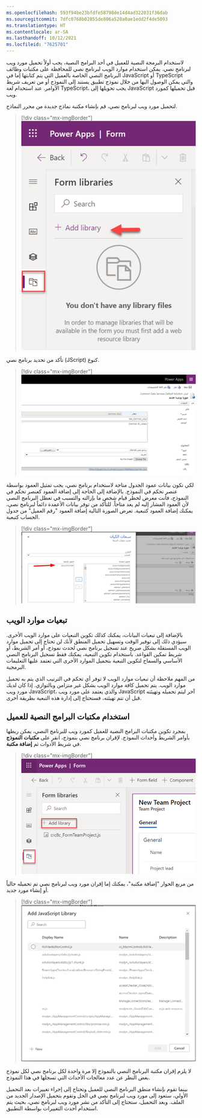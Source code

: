 ```yaml
---
ms.openlocfilehash: 593f94be23bfdfe58798de14d4ad322031f36dab
ms.sourcegitcommit: 7dfc0768b02855de806a520a0ae1edd2f4de5093
ms.translationtype: HT
ms.contentlocale: ar-SA
ms.lasthandoff: 10/12/2021
ms.locfileid: "7625701"
---
```

لاستخدام البرمجة النصية للعميل في أحد البرامج النصية، يجب أولاً تحميل مورد ويب لبرنامج نصي. يمكن استخدام موارد الويب لبرنامج نصي للمحافظة على مكتبات وظائف البرنامج النصي الخاصة بالعميل التي يتم كتابتها إما في JavaScript أو TypeScript والتي يمكن الوصول اليها من خلال نموذج تطبيق يستند إلى النموذج أو من تعريف شريط الأوامر. عند استخدام لغة TypeScript، يجب تحويلها إلى JavaScript قبل تحميلها كمورد ويب.

لتحميل مورد ويب لبرنامج نصي، قم بإنشاء مكتبة نماذج جديدة من محرر النماذج.

> [!div class="mx-imgBorder"]
> [![لقطة شاشة لمربع حوار "إضافة مكتبة".](../media/add-library.png)](../media/add-library.png#lightbox)

تأكد من تحديد برنامج نصي (JScript) كنوع.

> [!div class="mx-imgBorder"]
> [![لقطه الشاشة تعرض مربع الحوار "إضافة مورد ويب" مع تحديد نوع البرنامج النصي.](../media/add-web-resource.png)](../media/add-web-resource.png#lightbox)

 لكي تكون بيانات عمود الجدول متاحة لاستخدام برنامج نصي، يجب تمثيل العمود بواسطة عنصر تحكم في النموذج. بالإضافة إلى الحاجة إلى إضافة العمود كعنصر تحكم في النموذج، فأنت معرض لخطر قيام شخص ما بإزالته والتسبب في تعطل البرنامج النصي لأن العمود المشار إليه لم يعد متاحاً. للتأكد من توفر بيانات الأعمدة دائماً لبرنامج نصي، يمكنك إضافة العمود كتبعية. تعرض الصورة التالية إضافة العمود "رقم العميل" من جدول الحساب كتبعية.

> [!div class="mx-imgBorder"]
> [![لقطة شاشة إضافة عمود "رقم العميل" من جدول الحساب كتبعية.](../media/account-number.png)](../media/account-number.png#lightbox)

## <a name="web-resource-dependencies"></a>تبعيات موارد الويب

بالإضافة إلى تبعيات البيانات، يمكنك كذلك تكوين التبعيات على موارد الويب الأخرى. سيؤدي ذلك إلى توفير الوقت وتسهيل تحميل المنطق لأنك لن تحتاج إلى تحميل موارد الويب المستقلة بشكل صريح عند تسجيل برنامج نصي لحدث نموذج، أو أمر الشريط، أو شريط تمكين القواعد. باستخدام تكوين التبعية، يمكنك فقط تسجيل البرنامج النصي الأساسي والسماح لتكوين التبعية بتحميل الموارد الأخرى التي تعتمد عليها التعليمات البرمجية.

من المهم ملاحظة أن تبعيات موارد الويب لا توفر أي تحكم في الترتيب الذي يتم به تحميل موارد الويب. يتم تحميل كافة موارد الويب بشكل غير متزامن وبالتوازي. إذا كان لديك مورد ويب JavaScript، والذي يعتمد على مورد ويب JavaScript آخر ليتم تحميله وتهيئته قبل أن تتم تهيئته، فستحتاج إلى إدارة هذه التبعية بطريقة أخرى.

## <a name="using-client-script-libraries"></a>استخدام مكتبات البرامج النصية للعميل

بمجرد تكوين مكتبات البرامج النصية للعميل كمورد ويب للبرنامج النصي، يمكن ربطها بأوامر الشريط وأحداث النموذج. لإقران برنامج نصي بنموذج، انقر على **مكتبات النموذج** في شريط الأدوات ثم **إضافة مكتبة**.

> [!div class="mx-imgBorder"]
> [![لقطة شاشة لمكتبات النموذج التي تضيف مكتبة.](../media/add-library-forms.png)](../media/add-library-forms.png#lightbox)

من مربع الحوار "إضافة مكتبة"، يمكنك إما إقران مورد ويب لبرنامج نصي تم تحميله حالياً أو إنشاء مورد جديد.

> [!div class="mx-imgBorder"]
> [![لقطة شاشة لمربع حوار إضافة مكتبة تعرض أنه يمكنك إما إقران مورد ويب برنامج نصي تم تحميله حالياً أو إنشاء مورد جديد.](../media/existing-new.png)](../media/existing-new.png#lightbox)

لا يلزم إقران مكتبة البرنامج النصي بالنموذج إلا مرة واحدة لكل برنامج نصي لكل نموذج بغض النظر عن عدد معالجات الأحداث التي تسجلها في هذا النموذج.

بينما تقوم بإنشاء منطق البرنامج النصي للعميل وتحتاج إلى إجراء تغييرات بعد التحميل الأولي، ستعود إلى مورد ويب لبرنامج نصي في الحل وتقوم بتحميل الإصدار الجديد من الملف. وبعد التحميل، ستحتاج إلى التأكد من نشر مورد ويب لبرنامج نصي، بحيث يتم استخدام أحدث التغييرات بواسطة التطبيق.
